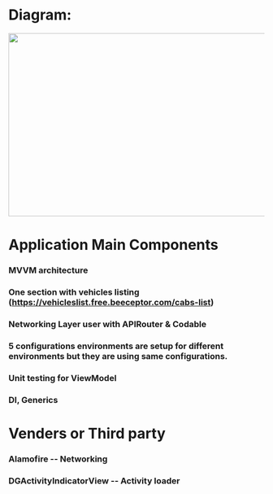 
# Diagram: 
<img src="https://github.com/usman-pucit/MVVM-Swift-Demo/blob/development/images/mvvm-diagram-details.png"
width="600" height="360">

#  Application Main Components

### MVVM architecture 
### One section with vehicles listing (https://vehicleslist.free.beeceptor.com/cabs-list) 
### Networking Layer user with APIRouter & Codable 
### 5 configurations environments are setup for different environments but they are using same configurations.  
### Unit testing for ViewModel 
### DI, Generics 

# Venders or Third party

### Alamofire -- Networking 
### DGActivityIndicatorView -- Activity loader
